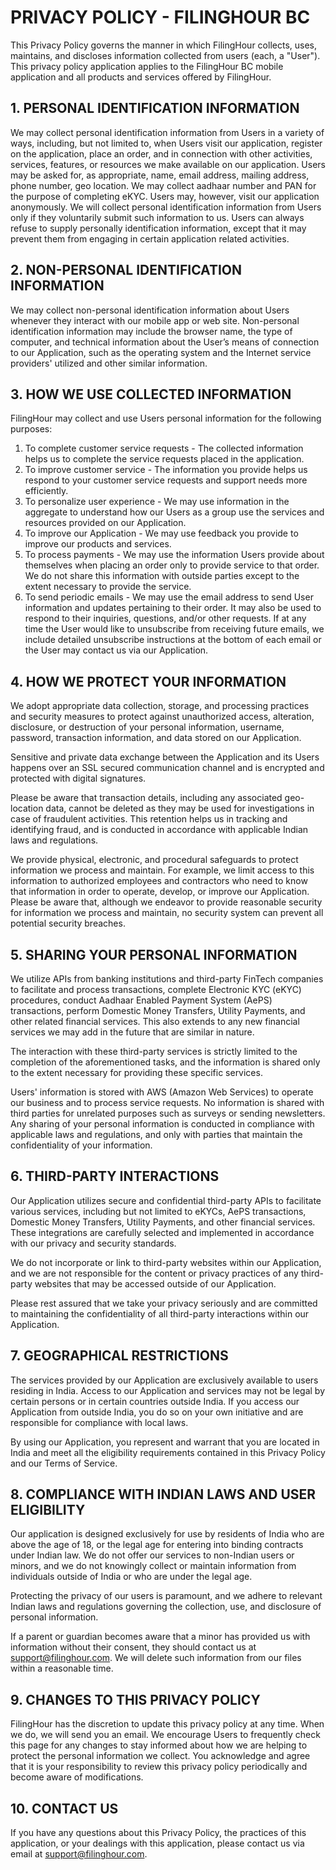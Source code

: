 # PRIVACY POLICY - FILINGHOUR BC

This Privacy Policy governs the manner in which FilingHour collects, uses, maintains, and discloses information collected from users (each, a "User"). This privacy policy application applies to the FilingHour BC mobile application and all products and services offered by FilingHour.

## 1. PERSONAL IDENTIFICATION INFORMATION

We may collect personal identification information from Users in a variety of ways, including, but not limited to, when Users visit our application, register on the application, place an order, and in connection with other activities, services, features, or resources we make available on our application. Users may be asked for, as appropriate, name, email address, mailing address, phone number, geo location. We may collect aadhaar number and PAN for the purpose of completing eKYC. Users may, however, visit our application anonymously. We will collect personal identification information from Users only if they voluntarily submit such information to us. Users can always refuse to supply personally identification information, except that it may prevent them from engaging in certain application related activities.

## 2. NON-PERSONAL IDENTIFICATION INFORMATION

We may collect non-personal identification information about Users whenever they interact with our mobile app or web site. Non-personal identification information may include the browser name, the type of computer, and technical information about the User’s means of connection to our Application, such as the operating system and the Internet service providers' utilized and other similar information.

## 3. HOW WE USE COLLECTED INFORMATION

FilingHour may collect and use Users personal information for the following purposes:

1. To complete customer service requests - The collected information helps us to complete the service requests placed in the application.
1. To improve customer service - The information you provide helps us respond to your customer service requests and support needs more efficiently.
1. To personalize user experience - We may use information in the aggregate to understand how our Users as a group use the services and resources provided on our Application.
1. To improve our Application - We may use feedback you provide to improve our products and services.
1. To process payments - We may use the information Users provide about themselves when placing an order only to provide service to that order. We do not share this information with outside parties except to the extent necessary to provide the service.
1. To send periodic emails - We may use the email address to send User information and updates pertaining to their order. It may also be used to respond to their inquiries, questions, and/or other requests. If at any time the User would like to unsubscribe from receiving future emails, we include detailed unsubscribe instructions at the bottom of each email or the User may contact us via our Application.

## 4. HOW WE PROTECT YOUR INFORMATION

We adopt appropriate data collection, storage, and processing practices and security measures to protect against unauthorized access, alteration, disclosure, or destruction of your personal information, username, password, transaction information, and data stored on our Application.

Sensitive and private data exchange between the Application and its Users happens over an SSL secured communication channel and is encrypted and protected with digital signatures.

Please be aware that transaction details, including any associated geo-location data, cannot be deleted as they may be used for investigations in case of fraudulent activities. This retention helps us in tracking and identifying fraud, and is conducted in accordance with applicable Indian laws and regulations.

We provide physical, electronic, and procedural safeguards to protect information we process and maintain. For example, we limit access to this information to authorized employees and contractors who need to know that information in order to operate, develop, or improve our Application. Please be aware that, although we endeavor to provide reasonable security for information we process and maintain, no security system can prevent all potential security breaches.

## 5. SHARING YOUR PERSONAL INFORMATION

We utilize APIs from banking institutions and third-party FinTech companies to facilitate and process transactions, complete Electronic KYC (eKYC) procedures, conduct Aadhaar Enabled Payment System (AePS) transactions, perform Domestic Money Transfers, Utility Payments, and other related financial services. This also extends to any new financial services we may add in the future that are similar in nature.

The interaction with these third-party services is strictly limited to the completion of the aforementioned tasks, and the information is shared only to the extent necessary for providing these specific services.

Users' information is stored with AWS (Amazon Web Services) to operate our business and to process service requests. No information is shared with third parties for unrelated purposes such as surveys or sending newsletters. Any sharing of your personal information is conducted in compliance with applicable laws and regulations, and only with parties that maintain the confidentiality of your information.

## 6. THIRD-PARTY INTERACTIONS

Our Application utilizes secure and confidential third-party APIs to facilitate various services, including but not limited to eKYCs, AePS transactions, Domestic Money Transfers, Utility Payments, and other financial services. These integrations are carefully selected and implemented in accordance with our privacy and security standards.

We do not incorporate or link to third-party websites within our Application, and we are not responsible for the content or privacy practices of any third-party websites that may be accessed outside of our Application.

Please rest assured that we take your privacy seriously and are committed to maintaining the confidentiality of all third-party interactions within our Application.

## 7. GEOGRAPHICAL RESTRICTIONS

The services provided by our Application are exclusively available to users residing in India. Access to our Application and services may not be legal by certain persons or in certain countries outside India. If you access our Application from outside India, you do so on your own initiative and are responsible for compliance with local laws.

By using our Application, you represent and warrant that you are located in India and meet all the eligibility requirements contained in this Privacy Policy and our Terms of Service.

## 8. COMPLIANCE WITH INDIAN LAWS AND USER ELIGIBILITY

Our application is designed exclusively for use by residents of India who are above the age of 18, or the legal age for entering into binding contracts under Indian law. We do not offer our services to non-Indian users or minors, and we do not knowingly collect or maintain information from individuals outside of India or who are under the legal age.

Protecting the privacy of our users is paramount, and we adhere to relevant Indian laws and regulations governing the collection, use, and disclosure of personal information.

If a parent or guardian becomes aware that a minor has provided us with information without their consent, they should contact us at <support@filinghour.com>. We will delete such information from our files within a reasonable time.

## 9. CHANGES TO THIS PRIVACY POLICY

FilingHour has the discretion to update this privacy policy at any time. When we do, we will send you an email. We encourage Users to frequently check this page for any changes to stay informed about how we are helping to protect the personal information we collect. You acknowledge and agree that it is your responsibility to review this privacy policy periodically and become aware of modifications.

## 10. CONTACT US

If you have any questions about this Privacy Policy, the practices of this application, or your dealings with this application, please contact us via email at <support@filinghour.com>.
